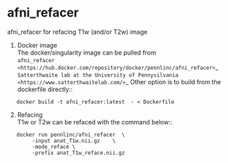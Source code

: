 afni_refacer
==============
 
afni_refacer for refacing T1w (and/or T2w) image 


1. Docker image \
 The docker/singularity image can be pulled from   
`afni_refacer <https://hub.docker.com/repository/docker/pennlinc/afni_refacer>`_ \
`Satterthwaite lab at the University of Pennysilvania
<https://www.satterthwaitelab.com/>`_
Other option is to build from the  dockerfile directly::
```
   docker build -t afni_refacer:latest  - < Dockerfile
  ```

2. Refacing \
T1w or T2w can be refaced with the command below::   
```
   docker run pennlinc/afni_refacer  \
        -input anat_T1w.nii.gz    \
        -mode_reface \
        -prefix anat_T1w_reface.nii.gz
```

